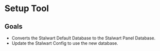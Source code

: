 # Setup Tool


## Goals
 - Converts the Stalwart Default Database to the Stalwart Panel Database.
 - Update the Stalwart Config to use the new database.
